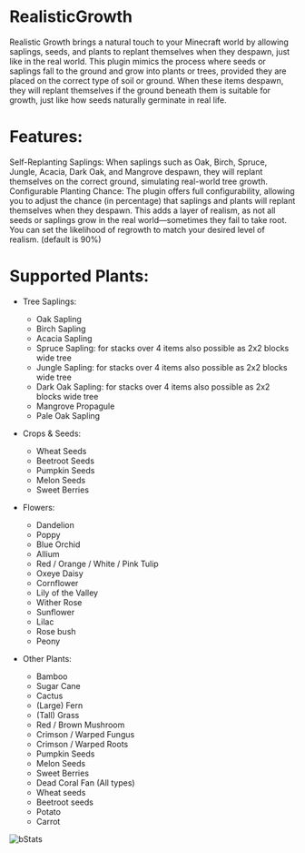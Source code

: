 # RealisticGrowth
Realistic Growth brings a natural touch to your Minecraft world by allowing saplings, seeds, and plants to replant themselves when they despawn, just like in the real world. This plugin mimics the process where seeds or saplings fall to the ground and grow into plants or trees, provided they are placed on the correct type of soil or ground. When these items despawn, they will replant themselves if the ground beneath them is suitable for growth, just like how seeds naturally germinate in real life.

# Features:
Self-Replanting Saplings: When saplings such as Oak, Birch, Spruce, Jungle, Acacia, Dark Oak, and Mangrove despawn, they will replant themselves on the correct ground, simulating real-world tree growth.
Configurable Planting Chance: The plugin offers full configurability, allowing you to adjust the chance (in percentage) that saplings and plants will replant themselves when they despawn. This adds a layer of realism, as not all seeds or saplings grow in the real world—sometimes they fail to take root. You can set the likelihood of regrowth to match your desired level of realism.
(default is 90%)


# Supported Plants:
- Tree Saplings:

  -  Oak Sapling
  -  Birch Sapling
  -  Acacia Sapling
  -  Spruce Sapling: for stacks over 4 items also possible as 2x2 blocks wide tree
  -  Jungle Sapling: for stacks over 4 items also possible as 2x2 blocks wide tree
  -  Dark Oak Sapling: for stacks over 4 items also possible as 2x2 blocks wide tree
  -  Mangrove Propagule
  -  Pale Oak Sapling

- Crops & Seeds:

  -  Wheat Seeds
  -  Beetroot Seeds
  -  Pumpkin Seeds
  -  Melon Seeds
  -  Sweet Berries
 
- Flowers:

  -  Dandelion
  -  Poppy
  -  Blue Orchid
  -  Allium
  -  Red / Orange / White / Pink Tulip
  -  Oxeye Daisy
  -  Cornflower
  -  Lily of the Valley
  -  Wither Rose
  -  Sunflower
  -  Lilac
  -  Rose bush
  -  Peony

- Other Plants:

  -  Bamboo
  -  Sugar Cane
  -  Cactus
  -  (Large) Fern
  -  (Tall) Grass
  -  Red / Brown Mushroom
  -  Crimson / Warped Fungus
  -  Crimson / Warped Roots
  -  Pumpkin Seeds
  -  Melon Seeds
  -  Sweet Berries
  -  Dead Coral Fan (All types)
  -  Wheat seeds
  -  Beetroot seeds
  -  Potato
  -  Carrot

![bStats](https://bstats.org/signatures/bukkit/Realistic%20Growth.svg)
